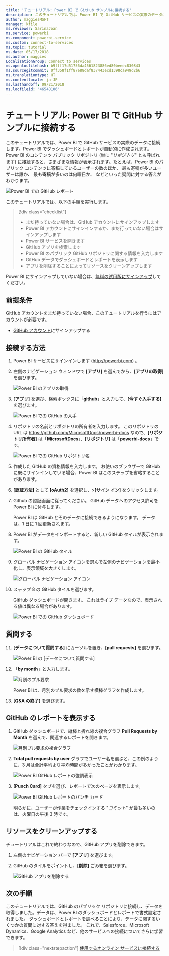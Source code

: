 ```yaml
---
title: 'チュートリアル: Power BI で GitHub サンプルに接続する'
description: このチュートリアルでは、Power BI で GitHub サービスの実際のデータに接続します。Power BI でダッシュボードとレポートが自動的に作成されます。
author: maggiesMSFT
manager: kfile
ms.reviewer: SarinaJoan
ms.service: powerbi
ms.component: powerbi-service
ms.custom: connect-to-services
ms.topic: tutorial
ms.date: 05/17/2018
ms.author: maggies
LocalizationGroup: Connect to services
ms.openlocfilehash: b9fff17d51756da4561823886ed80beeec830843
ms.sourcegitcommit: 0ff358f1ff87e88daf837443ecd1398ca949d2b6
ms.translationtype: HT
ms.contentlocale: ja-JP
ms.lasthandoff: 09/21/2018
ms.locfileid: "46548106"
---
```

# <a name="tutorial-connect-to-a-github-sample-with-power-bi"></a>チュートリアル: Power BI で GitHub サンプルに接続する
このチュートリアルでは、Power BI で GitHub サービスの実際のデータに接続します。Power BI でダッシュボードとレポートが自動的に作成されます。 Power BI のコンテンツ パブリック リポジトリ (単に "*リポジトリ*" とも呼ばれます) に接続すると、さまざまな情報が表示されます。たとえば、Power BI のパブリック コンテンツに寄稿しているユーザーの数のほか、 最も寄稿が多いユーザーは誰か、 最も寄稿が多いのは何曜日か、 などといった疑問に対する答えがわかります。 

![Power BI での GitHub レポート](media/service-tutorial-connect-to-github/power-bi-github-app-tutorial-punch-card.png)

このチュートリアルでは、以下の手順を実行します。

> [!div class="checklist"]
> * まだ持っていない場合は、GitHub アカウントにサインアップします 
> * Power BI アカウントにサインインするか、まだ行っていない場合はサインアップします
> * Power BI サービスを開きます
> * GitHub アプリを検索します
> * Power BI のパブリック GitHub リポジトリに関する情報を入力します
> * GitHub データでダッシュボードとレポートを表示します
> * アプリを削除することによってリソースをクリーンアップします

Power BI にサインアップしていない場合は、[無料の試用版にサインアップ](https://app.powerbi.com/signupredirect?pbi_source=web)してください。

## <a name="prerequisites"></a>前提条件

GitHub アカウントをまだ持っていない場合、このチュートリアルを行うにはアカウントが必要です。 

- [GitHub アカウント](https://docs.microsoft.com/contribute/get-started-setup-github)にサインアップする


## <a name="how-to-connect"></a>接続する方法
1. Power BI サービスにサインインします (http://powerbi.com) 。 
2. 左側のナビゲーション ウィンドウで **[アプリ]** を選んでから、**[アプリの取得]** を選びます。
   
   ![Power BI のアプリの取得](media/service-tutorial-connect-to-github/power-bi-github-app-tutorial.png) 

3. **[アプリ]** を選び、検索ボックスに「**github**」と入力して、**[今すぐ入手する]** を選びます。
   
   ![Power BI での GitHub の入手](media/service-tutorial-connect-to-github/power-bi-github-app-tutorial-get-it-now.png) 

4. リポジトリの名前とリポジトリの所有者を入力します。 このリポジトリの URL は https://github.com/MicrosoftDocs/powerbi-docs なので、**[リポジトリ所有者]** は「**MicrosoftDocs**」、**[リポジトリ]** は「**powerbi-docs**」です。 
   
    ![Power BI での GitHub リポジトリ名](media/service-tutorial-connect-to-github/power-bi-github-app-tutorial-repo-name.png)

5. 作成した GitHub の資格情報を入力します。 お使いのブラウザーで GitHub に既にサインインしている場合、Power BI はこのステップを省略することがあります。 

6. **[認証方法]** として **[oAuth2]** を選択し、\>**[サイン イン]** をクリックします。

7. Github の認証画面に従ってください。 GitHub データへのアクセス許可を Power BI に付与します。
   
   Power BI は GitHub とそのデータに接続できるようになります。  データは、1 日に 1 回更新されます。

8. Power BI がデータをインポートすると、新しい GitHub タイルが表示されます。 
 
   ![Power BI の GitHub タイル](media/service-tutorial-connect-to-github/power-bi-github-app-tutorial-tile.png) 

8. グローバル ナビゲーション アイコンを選んで左側のナビゲーションを最小化し、表示領域を大きくします。

    ![グローバル ナビゲーション アイコン](media/service-tutorial-connect-to-github/power-bi-global-navigation-icon.png)

10. ステップ 8 の GitHub タイルを選びます。 
    
    GitHub ダッシュボードが開きます。 これはライブ データなので、表示される値は異なる場合があります。

    ![Power BI での GitHub ダッシュボード](media/service-tutorial-connect-to-github/power-bi-github-app-tutorial-dashboard.png)

    

## <a name="ask-a-question"></a>質問する

11. **[データについて質問する]** にカーソルを置き、**[pull requests]** を選びます。 

    ![Power BI の [データについて質問する]](media/service-tutorial-connect-to-github/power-bi-github-app-tutorial-ask-question.png)

12. 「**by month**」と入力します。
 
    ![月別のプル要求](media/service-tutorial-connect-to-github/power-bi-github-app-tutorial-ask-question-by-month.png)

     Power BI は、月別のプル要求の数を示す横棒グラフを作成します。

13. **[Q&A の終了]** を選びます。

## <a name="view-the-github-report"></a>GitHub のレポートを表示する 

1. GitHub ダッシュボードで、縦棒と折れ線の複合グラフ **Pull Requests by Month** を選んで、関連するレポートを開きます。

    ![月別プル要求の複合グラフ](media/service-tutorial-connect-to-github/power-bi-github-app-tutorial-pull-requests-combo-chart.png)

2. **Total pull requests by user** グラフでユーザー名を選ぶと、この例のように、3 月は合計平均より平均時間が多かったことがわかります。

    ![Power BI GitHub レポートの強調表示](media/service-tutorial-connect-to-github/power-bi-github-app-tutorial-report-highlight.png)

3. **[Punch Card]** タブを選び、レポートで次のページを表示します。 
 
    ![Power BI GitHub レポートのパンチ カード](media/service-tutorial-connect-to-github/power-bi-github-app-tutorial-tues-3pm.png)

    明らかに、ユーザーが作業をチェックインする "*コミット*" が最も多いのは、火曜日の午後 3 時です。

## <a name="clean-up-resources"></a>リソースをクリーンアップする

チュートリアルはこれで終わりなので、GitHub アプリを削除できます。 

1. 左側のナビゲーション バーで **[アプリ]** を選びます。
2. GitHub のタイルをポイントし、**[削除]** ごみ箱を選びます。

    ![GitHub アプリを削除する](media/service-tutorial-connect-to-github/power-bi-github-app-tutorial-delete.png)

## <a name="next-steps"></a>次の手順

このチュートリアルでは、GitHub のパブリック リポジトリに接続し、データを取得しました。データは、Power BI のダッシュボードとレポートで書式設定されました。 ダッシュボードとレポートを調べることにより、データに関するいくつかの質問に対する答えを得ました。 これで、Salesforce、Microsoft Dynamics、Google Analytics など、他のサービスへの接続についてさらに学習できます。 
 
> [!div class="nextstepaction"]
> [使用するオンライン サービスに接続する](consumer/end-user-connect-to-services.md)


